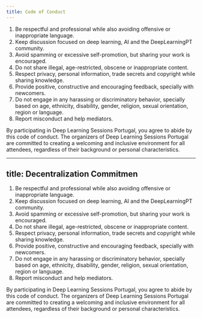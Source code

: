 ```yaml
---
title: Code of Conduct
---
```



1. Be respectful and professional while also avoiding offensive or inappropriate language.
2. Keep discussion focused on deep learning, AI  and the DeepLearningPT community.
3. Avoid spamming or excessive self-promotion, but sharing your work is encouraged.
4. Do not share illegal, age-restricted, obscene or inappropriate content.
5. Respect privacy, personal information, trade secrets and copyright while sharing knowledge.
6. Provide positive, constructive and encouraging feedback, specially with newcomers.
7. Do not engage in any harassing or discriminatory behavior, specially based on age, ethnicity, disability, gender, religion, sexual orientation, region or language.
8. Report misconduct and help mediators.

By participating in Deep Learning Sessions Portugal, you agree to abide by this code of conduct. The organizers of Deep Learning Sessions Portugal are committed to creating a welcoming and inclusive environment for all attendees, regardless of their background or personal characteristics.

---
title: Decentralization Commitmen
---


1. Be respectful and professional while also avoiding offensive or inappropriate language.
2. Keep discussion focused on deep learning, AI  and the DeepLearningPT community.
3. Avoid spamming or excessive self-promotion, but sharing your work is encouraged.
4. Do not share illegal, age-restricted, obscene or inappropriate content.
5. Respect privacy, personal information, trade secrets and copyright while sharing knowledge.
6. Provide positive, constructive and encouraging feedback, specially with newcomers.
7. Do not engage in any harassing or discriminatory behavior, specially based on age, ethnicity, disability, gender, religion, sexual orientation, region or language.
8. Report misconduct and help mediators.

By participating in Deep Learning Sessions Portugal, you agree to abide by this code of conduct. The organizers of Deep Learning Sessions Portugal are committed to creating a welcoming and inclusive environment for all attendees, regardless of their background or personal characteristics.